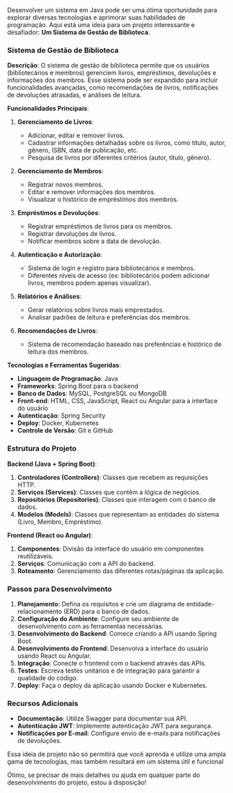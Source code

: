 Desenvolver um sistema em Java pode ser uma ótima oportunidade para explorar diversas tecnologias e aprimorar suas habilidades de programação. Aqui está uma ideia para um projeto interessante e desafiador: **Um Sistema de Gestão de Biblioteca**.

### Sistema de Gestão de Biblioteca

**Descrição**:
O sistema de gestão de biblioteca permite que os usuários (bibliotecários e membros) gerenciem livros, empréstimos, devoluções e informações dos membros. Esse sistema pode ser expandido para incluir funcionalidades avançadas, como recomendações de livros, notificações de devoluções atrasadas, e análises de leitura.

**Funcionalidades Principais**:

1. **Gerenciamento de Livros**:
   - Adicionar, editar e remover livros.
   - Cadastrar informações detalhadas sobre os livros, como título, autor, gênero, ISBN, data de publicação, etc.
   - Pesquisa de livros por diferentes critérios (autor, título, gênero).

2. **Gerenciamento de Membros**:
   - Registrar novos membros.
   - Editar e remover informações dos membros.
   - Visualizar o histórico de empréstimos dos membros.

3. **Empréstimos e Devoluções**:
   - Registrar empréstimos de livros para os membros.
   - Registrar devoluções de livros.
   - Notificar membros sobre a data de devolução.

4. **Autenticação e Autorização**:
   - Sistema de login e registro para bibliotecários e membros.
   - Diferentes níveis de acesso (ex: bibliotecários podem adicionar livros, membros podem apenas visualizar).

5. **Relatórios e Análises**:
   - Gerar relatórios sobre livros mais emprestados.
   - Analisar padrões de leitura e preferências dos membros.

6. **Recomendações de Livros**:
   - Sistema de recomendação baseado nas preferências e histórico de leitura dos membros.

**Tecnologias e Ferramentas Sugeridas**:

- **Linguagem de Programação**: Java
- **Frameworks**: Spring Boot para o backend
- **Banco de Dados**: MySQL, PostgreSQL ou MongoDB
- **Front-end**: HTML, CSS, JavaScript, React ou Angular para a interface do usuário
- **Autenticação**: Spring Security
- **Deploy**: Docker, Kubernetes
- **Controle de Versão**: Git e GitHub

### Estrutura do Projeto

**Backend (Java + Spring Boot)**:
1. **Controladores (Controllers)**: Classes que recebem as requisições HTTP.
2. **Serviços (Services)**: Classes que contêm a lógica de negócios.
3. **Repositórios (Repositories)**: Classes que interagem com o banco de dados.
4. **Modelos (Models)**: Classes que representam as entidades do sistema (Livro, Membro, Empréstimo).

**Frontend (React ou Angular)**:
1. **Componentes**: Divisão da interface do usuário em componentes reutilizáveis.
2. **Serviços**: Comunicação com a API do backend.
3. **Roteamento**: Gerenciamento das diferentes rotas/páginas da aplicação.

### Passos para Desenvolvimento

1. **Planejamento**: Defina os requisitos e crie um diagrama de entidade-relacionamento (ERD) para o banco de dados.
2. **Configuração do Ambiente**: Configure seu ambiente de desenvolvimento com as ferramentas necessárias.
3. **Desenvolvimento do Backend**: Comece criando a API usando Spring Boot.
4. **Desenvolvimento do Frontend**: Desenvolva a interface do usuário usando React ou Angular.
5. **Integração**: Conecte o frontend com o backend através das APIs.
6. **Testes**: Escreva testes unitários e de integração para garantir a qualidade do código.
7. **Deploy**: Faça o deploy da aplicação usando Docker e Kubernetes.

### Recursos Adicionais

- **Documentação**: Utilize Swagger para documentar sua API.
- **Autenticação JWT**: Implemente autenticação JWT para segurança.
- **Notificações por E-mail**: Configure envio de e-mails para notificações de devoluções.

Essa ideia de projeto não só permitirá que você aprenda e utilize uma ampla gama de tecnologias, mas também resultará em um sistema útil e funcional

Ótimo, se precisar de mais detalhes ou ajuda em qualquer parte do desenvolvimento do projeto, estou à disposição!
